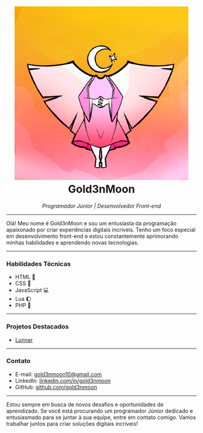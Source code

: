 <h1 align="center">
  <img src="./124485664.png" alt="avatar" />
  Gold3nMoon
</h1>

<p align="center">
  <em>Programador Júnior | Desenvolvedor Front-end</em>
</p>

---

Olá! Meu nome é Gold3nMoon e sou um entusiasta da programação apaixonado por criar experiências digitais incríveis. Tenho um foco especial em desenvolvimento front-end e estou constantemente aprimorando minhas habilidades e aprendendo novas tecnologias.

---

### Habilidades Técnicas

- HTML &#x1F4E1;
- CSS &#x1F3A8;
- JavaScript &#x1F4BB;
- Lua &#x1F314;
- PHP &#x1F418;

---

### Projetos Destacados

- [Lunnar](https://github.com/gold3nmoon/lunnar)

---

### Contato

- E-mail: gold3nmoon10@gmail.com
- LinkedIn: [linkedin.com/in/gold3nmoon](https://www.linkedin.com/in/gold3nmoon)
- GitHub: [github.com/gold3nmoon](https://github.com/gold3nmoon)

---

Estou sempre em busca de novos desafios e oportunidades de aprendizado. Se você está procurando um programador Júnior dedicado e entusiasmado para se juntar à sua equipe, entre em contato comigo. Vamos trabalhar juntos para criar soluções digitais incríveis!
